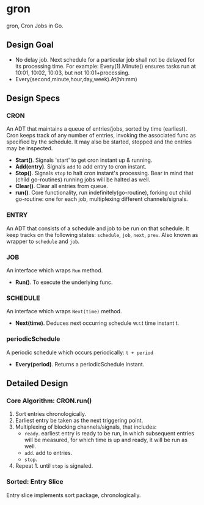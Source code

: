 # gron
gron, Cron Jobs in Go.


## Design Goal

- No delay job. Next schedule for a particular job shall not be delayed for its processing time. For example: Every(1).Minute() ensures tasks run at 10:01, 10:02, 10:03, but not 10:01+processing.
- Every(second,minute,hour,day,week).At(hh:mm)

## Design Specs

### CRON
An ADT that maintains a queue of entries/jobs, sorted by time (earliest). Cron keeps track of any number of entries, invoking the associated func as specified by the schedule. It may also be started, stopped and the entries may be inspected.

- **Start()**. Signals 'start' to get cron instant up & running.
- **Add(entry)**. Signals `add` to add entry to cron instant.
- **Stop()**. Signals `stop` to halt cron instant's processing. Bear in mind that (child go-routines) running jobs will be halted as well.
- **Clear()**. Clear all entries from queue.
- **run()**. Core functionality, run indefinitely(go-routine), forking out child go-routine: one for each job, multiplexing different channels/signals.

### ENTRY
An ADT that consists of a schedule and job to be run on that schedule. It keep tracks on the following states: `schedule`, `job`, `next`, `prev`. Also known as wrapper to `schedule` and `job`.

### JOB
An interface which wraps `Run` method.
- **Run()**. To execute the underlying func.

### SCHEDULE
An interface which wraps `Next(time)` method.
- **Next(time)**. Deduces next occurring schedule w.r.t time instant t.

### periodicSchedule
A periodic schedule which occurs periodically: `t + period`
- **Every(period)**. Returns a periodicSchedule instant.


## Detailed Design

### Core Algorithm: CRON.run()
1. Sort entries chronologically.
2. Earliest entry be taken as the next triggering point.
3. Multiplexing of blocking channels/signals, that includes:
   - `ready`. earliest entry is ready to be run, in which subsequent entries will be measured, for which time is up and ready, it will be run as well.
   - `add`. add to entries.
   - `stop`.
4. Repeat 1. until `stop` is signaled.

### Sorted: Entry Slice
Entry slice implements sort package, chronologically.
